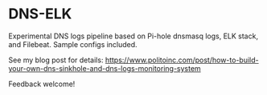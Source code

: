 # DNS-ELK
Experimental DNS logs pipeline based on Pi-hole dnsmasq logs, ELK stack, and Filebeat. Sample configs included.

See my blog post for details:
https://www.politoinc.com/post/how-to-build-your-own-dns-sinkhole-and-dns-logs-monitoring-system

Feedback welcome!
